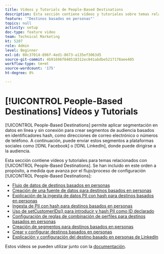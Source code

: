```yaml
---
title: Vídeos y Tutorials de People-Based Destinations
description: Esta sección contiene vídeos y tutoriales sobre temas relacionados con los destinos basados en personas.
feature: '"Destinos basados en personas"'
topics: null
activity: setup
doc-type: feature video
team: Technical Marketing
kt: 5207
role: Admin
level: Beginner
exl-id: 80c37014-896f-4ed1-8673-a135ef3063d5
source-git-commit: 4b91696f840518312ec041abdbe5217178aee405
workflow-type: tm+mt
source-wordcount: '175'
ht-degree: 0%

---
```


# [!UICONTROL People-Based Destinations] Vídeos y Tutorials

[!UICONTROL People-Based Destinations] permite aplicar segmentación en datos en línea y sin conexión para crear segmentos de audiencia basados en identificadores hash, como direcciones de correo electrónico o números de teléfono. A continuación, puede enviar estos segmentos a plataformas sociales como [!DNL Facebook] o [!DNL LinkedIn], donde puede dirigirse a la audiencia.

Esta sección contiene vídeos y tutoriales para temas relacionados con [!UICONTROL People-Based Destinations]. Se han incluido en este orden a propósito, a medida que avanza por el flujo/proceso de configuración [!UICONTROL People-Based Destinations]:

* [Flujo de datos de destinos basados en personas](people-based-destinations-data-flow.md)
* [Creación de una fuente de datos para destinos basados en personas](creating-a-data-source-for-people-based-destinations.md)
* [Explicación de la ingesta de datos PII con hash para destinos basados en personas](understanding-hashed-pii-data-ingestion-for-people-based-destinations.md)
* [Ingesta de PII con hash para destinos basados en personas](ingesting-hashed-pii-for-people-based-destinations.md)
* [Uso de setCustomerIDs() para introducir y hash PII como ID declarado](using-setcustomerids-to-ingest-and-hash-pii-as-a-declared-id.md)
* [Configuración de reglas de combinación de perfiles para destinos basados en personas](configuring-profile-merge-rules-for-people-based-destinations.md)
* [Creación de segmentos para destinos basados en personas](creating-segments-for-people-based-destinations.md)
* [Crear y configurar destinos basados en personas](create-and-configure-people-based-destinations.md)
* [Explicación y configuración del destino basado en personas de LinkedIn](understanding-and-configuring-the-linkedin-pbd.md)

Estos vídeos se pueden utilizar junto con la [documentación](https://docs.adobe.com/content/help/en/audience-manager/user-guide/features/destinations/people-based/people-based-destinations-overview.html).
